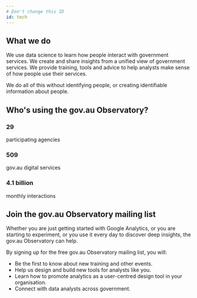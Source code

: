 ```yaml
---
# Don't change this ID
id: tech
---
```



## What we do

We use data science to learn how people interact with government services. We create and share insights from a unified view of government services. We provide training, tools and advice to help analysts make sense of how people use their services.

We do all of this without identifying people, or creating identifiable information about people.

## Who's using the gov.au Observatory?

<h3 class = "au-display-xl mt-hero" > 29 </h3>
participating agencies

<h3 class = "au-display-xl mt-hero"> 509 </h3>  
gov.au digital services

<h3 class = "au-display-xl mt-hero"> 4.1 billion </h3>
monthly interactions

## Join the gov.au Observatory mailing list

Whether you are just getting started with Google Analytics, or you are starting to experiment, or you use it every day to discover deep insights, the gov.au Observatory can help.

By signing up for the free gov.au Observatory mailing list, you will:

- Be the first to know about new training and other events.
- Help us design and build new tools for analysts like you.
- Learn how to promote analytics as a user-centred design tool in your organisation.
- Connect with data analysts across government.
